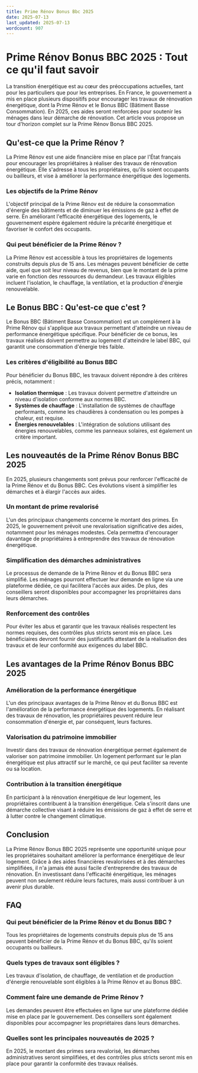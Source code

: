 ```yaml
---
title: Prime Rénov Bonus Bbc 2025
date: 2025-07-13
last_updated: 2025-07-13
wordcount: 907
---
```


# Prime Rénov Bonus BBC 2025 : Tout ce qu'il faut savoir

La transition énergétique est au cœur des préoccupations actuelles, tant pour les particuliers que pour les entreprises. En France, le gouvernement a mis en place plusieurs dispositifs pour encourager les travaux de rénovation énergétique, dont la Prime Rénov et le Bonus BBC (Bâtiment Basse Consommation). En 2025, ces aides seront renforcées pour soutenir les ménages dans leur démarche de rénovation. Cet article vous propose un tour d'horizon complet sur la Prime Rénov Bonus BBC 2025.

## Qu'est-ce que la Prime Rénov ?

La Prime Rénov est une aide financière mise en place par l'État français pour encourager les propriétaires à réaliser des travaux de rénovation énergétique. Elle s'adresse à tous les propriétaires, qu'ils soient occupants ou bailleurs, et vise à améliorer la performance énergétique des logements. 

### Les objectifs de la Prime Rénov

L'objectif principal de la Prime Rénov est de réduire la consommation d'énergie des bâtiments et de diminuer les émissions de gaz à effet de serre. En améliorant l'efficacité énergétique des logements, le gouvernement espère également réduire la précarité énergétique et favoriser le confort des occupants.

### Qui peut bénéficier de la Prime Rénov ?

La Prime Rénov est accessible à tous les propriétaires de logements construits depuis plus de 15 ans. Les ménages peuvent bénéficier de cette aide, quel que soit leur niveau de revenus, bien que le montant de la prime varie en fonction des ressources du demandeur. Les travaux éligibles incluent l'isolation, le chauffage, la ventilation, et la production d'énergie renouvelable.

## Le Bonus BBC : Qu'est-ce que c'est ?

Le Bonus BBC (Bâtiment Basse Consommation) est un complément à la Prime Rénov qui s'applique aux travaux permettant d'atteindre un niveau de performance énergétique spécifique. Pour bénéficier de ce bonus, les travaux réalisés doivent permettre au logement d'atteindre le label BBC, qui garantit une consommation d'énergie très faible.

### Les critères d'éligibilité au Bonus BBC

Pour bénéficier du Bonus BBC, les travaux doivent répondre à des critères précis, notamment :

- **Isolation thermique** : Les travaux doivent permettre d'atteindre un niveau d'isolation conforme aux normes BBC.
- **Systèmes de chauffage** : L'installation de systèmes de chauffage performants, comme les chaudières à condensation ou les pompes à chaleur, est requise.
- **Énergies renouvelables** : L'intégration de solutions utilisant des énergies renouvelables, comme les panneaux solaires, est également un critère important.

## Les nouveautés de la Prime Rénov Bonus BBC 2025

En 2025, plusieurs changements sont prévus pour renforcer l'efficacité de la Prime Rénov et du Bonus BBC. Ces évolutions visent à simplifier les démarches et à élargir l'accès aux aides.

### Un montant de prime revalorisé

L'un des principaux changements concerne le montant des primes. En 2025, le gouvernement prévoit une revalorisation significative des aides, notamment pour les ménages modestes. Cela permettra d'encourager davantage de propriétaires à entreprendre des travaux de rénovation énergétique.

### Simplification des démarches administratives

Le processus de demande de la Prime Rénov et du Bonus BBC sera simplifié. Les ménages pourront effectuer leur demande en ligne via une plateforme dédiée, ce qui facilitera l'accès aux aides. De plus, des conseillers seront disponibles pour accompagner les propriétaires dans leurs démarches.

### Renforcement des contrôles

Pour éviter les abus et garantir que les travaux réalisés respectent les normes requises, des contrôles plus stricts seront mis en place. Les bénéficiaires devront fournir des justificatifs attestant de la réalisation des travaux et de leur conformité aux exigences du label BBC.

## Les avantages de la Prime Rénov Bonus BBC 2025

### Amélioration de la performance énergétique

L'un des principaux avantages de la Prime Rénov et du Bonus BBC est l'amélioration de la performance énergétique des logements. En réalisant des travaux de rénovation, les propriétaires peuvent réduire leur consommation d'énergie et, par conséquent, leurs factures.

### Valorisation du patrimoine immobilier

Investir dans des travaux de rénovation énergétique permet également de valoriser son patrimoine immobilier. Un logement performant sur le plan énergétique est plus attractif sur le marché, ce qui peut faciliter sa revente ou sa location.

### Contribution à la transition énergétique

En participant à la rénovation énergétique de leur logement, les propriétaires contribuent à la transition énergétique. Cela s'inscrit dans une démarche collective visant à réduire les émissions de gaz à effet de serre et à lutter contre le changement climatique.

## Conclusion

La Prime Rénov Bonus BBC 2025 représente une opportunité unique pour les propriétaires souhaitant améliorer la performance énergétique de leur logement. Grâce à des aides financières revalorisées et à des démarches simplifiées, il n'a jamais été aussi facile d'entreprendre des travaux de rénovation. En investissant dans l'efficacité énergétique, les ménages peuvent non seulement réduire leurs factures, mais aussi contribuer à un avenir plus durable.

## FAQ

### Qui peut bénéficier de la Prime Rénov et du Bonus BBC ?

Tous les propriétaires de logements construits depuis plus de 15 ans peuvent bénéficier de la Prime Rénov et du Bonus BBC, qu'ils soient occupants ou bailleurs.

### Quels types de travaux sont éligibles ?

Les travaux d'isolation, de chauffage, de ventilation et de production d'énergie renouvelable sont éligibles à la Prime Rénov et au Bonus BBC.

### Comment faire une demande de Prime Rénov ?

Les demandes peuvent être effectuées en ligne sur une plateforme dédiée mise en place par le gouvernement. Des conseillers sont également disponibles pour accompagner les propriétaires dans leurs démarches.

### Quelles sont les principales nouveautés de 2025 ?

En 2025, le montant des primes sera revalorisé, les démarches administratives seront simplifiées, et des contrôles plus stricts seront mis en place pour garantir la conformité des travaux réalisés.